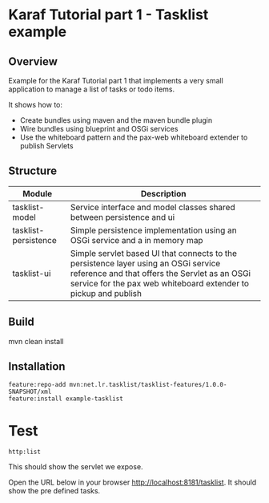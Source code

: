 # Karaf Tutorial part 1 - Tasklist example

## Overview

Example for the Karaf Tutorial part 1 that implements a very small application to manage a list of tasks or todo items. 

It shows how to:
*   Create bundles using maven and the maven bundle plugin
*   Wire bundles using blueprint and OSGi services
*   Use the whiteboard pattern and the pax-web whiteboard extender to publish Servlets

## Structure

| Module         | Description                                                                       |
| -------------- | --------------------------------------------------------------------------------- |
| tasklist-model       | Service interface and model classes shared between persistence and ui       |
| tasklist-persistence | Simple persistence implementation using an OSGi service and a in memory map |
| tasklist-ui          | Simple servlet based UI that connects to the persistence layer using an OSGi service reference and that offers the Servlet as an OSGi service for the pax web whiteboard extender to pickup and publish |

## Build

mvn clean install

## Installation

	feature:repo-add mvn:net.lr.tasklist/tasklist-features/1.0.0-SNAPSHOT/xml
	feature:install example-tasklist

# Test

	http:list

This should show the servlet we expose.

Open the URL below in your browser [http://localhost:8181/tasklist](http://localhost:8181/tasklist). It should show the pre defined tasks.
